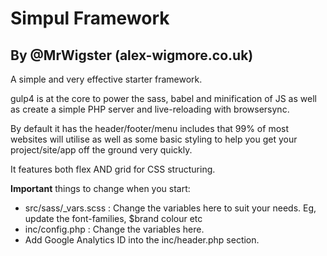 # Simpul Framework

## By @MrWigster (alex-wigmore.co.uk)

A simple and very effective starter framework.

gulp4 is at the core to power the sass, babel and minification of JS as well as create a simple PHP server and live-reloading with browsersync.

By default it has the header/footer/menu includes that 99% of most websites will utilise as well as some basic styling to help you get your project/site/app off the ground very quickly.

It features both flex AND grid for CSS structuring.

**Important** things to change when you start:
* src/sass/_vars.scss : Change the variables here to suit your needs. Eg, update the font-families, $brand colour etc
* inc/config.php : Change the variables here.
* Add Google Analytics ID into the inc/header.php section.